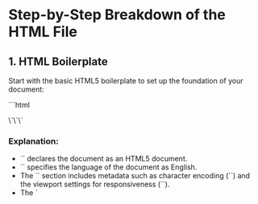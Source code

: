 
# Step-by-Step Breakdown of the HTML File

## 1. HTML Boilerplate
Start with the basic HTML5 boilerplate to set up the foundation of your document:

\`\`\`html
<!DOCTYPE html>
<html lang="en">

<head>
  <meta charset="UTF-8">
  <meta name="viewport" content="width=device-width, initial-scale=1.0">
  <title>Display Types Showcase</title>
  <link rel="stylesheet" href="styles.css">
</head>
<body>

<!-- Display code goes here  -->

</body>
</html>
\`\`\`

### Explanation:
- \`<!DOCTYPE html>\` declares the document as an HTML5 document.
- \`<html lang="en">\` specifies the language of the document as English.
- The \`<head>\` section includes metadata such as character encoding (\`<meta charset="UTF-8">\`) and the viewport settings for responsiveness (\`<meta name="viewport" content="width=device-width, initial-scale=1.0">\`).
- The \`<title>\` tag sets the title of the webpage, which appears in the browser tab.
- The \`<link rel="stylesheet" href="styles.css">\` tag links the external CSS file to style the HTML content.
- The \`<body>\` tag contains all the content of the webpage that will be displayed in the browser.
- The \`</body>\` and \`</html>\` tags close the body content and the HTML document, respectively.

## 2. Adding Content to the Body

Next, add the main content inside the \`<body>\` tag:

\`\`\`html
<body>
  <h1 class="page-title">CSS Display Types Showcase</h1>
  <div class="container">
    <div class="card block-card">
      <p>I am a <strong>block</strong> element. I take up less width but still start on a new line.</p>
    </div>

    <div class="inline-container">
      <span class="card inline-card">I am an <strong>inline</strong> element.</span>
      <span class="card inline-card">Another <strong>inline</strong> element.</span>
    </div>

    <div class="inline-block-container">
      <div class="card inline-block-card">I am an <strong>inline-block</strong> element. I respect width and height properties.</div>
      <div class="card inline-block-card">Another <strong>inline-block</strong> element beside me.</div>
    </div>
  </div>
\`\`\`

### Quick Explanation:
- The content is wrapped inside the \`<body>\` tag.
- Use classes like \`container\`, \`block-card\`, and \`inline-card\` to style different parts of the content.

## 3. Adding the Footer

Finally, include a footer to summarize the differences between display types:

\`\`\`html
<footer class="footer">
  <p class="footer-title">Summary of Differences:</p>
  <p><strong>Block:</strong> Takes up the full width of its container and forces a line break. Examples: div, p, section.</p>
  <p><strong>Inline:</strong> Takes up only as much space as its content needs and stays inline. Examples: span, a, em.</p>
  <p><strong>Inline-Block:</strong> Behaves like an inline element but allows width and height to be set. Examples: img, button, input.</p>
</footer>
\`\`\`

### Quick Explanation:
- The footer provides a brief summary of display types.
- Each paragraph explains one type with examples.

## 4. Closing the HTML Structure

End your HTML document by closing the \`<body>\` and \`<html>\` tags:

\`\`\`html
</body>
</html>
\`\`\`

### Quick Explanation:
- \`</body>\` closes the body content.
- \`</html>\` closes the HTML document.

This concludes the basic setup of your HTML document with content and structure.
